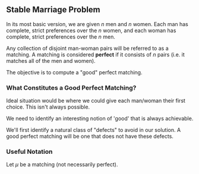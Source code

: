 ## Stable Marriage Problem

In its most basic version, we are given $n$ men and $n$ women. Each man has complete, strict preferences over the $n$ women, and each woman has complete, strict preferences over the $n$ men.

Any collection of disjoint man-woman pairs will be referred to as a matching. A matching is considered **perfect** if it consists of $n$ pairs (i.e. it matches all of the men and women).

The objective is to compute a "good" perfect matching.

### What Constitutes a **Good** Perfect Matching?

Ideal situation would be where we could give each man/woman their first choice. This isn't always possible.

We need to identify an interesting notion of 'good' that is always achievable.

We'll first identify a natural class of "defects" to avoid in our solution. A good perfect matching will be one that does not have these defects.

### Useful Notation

Let $\mu$ be a matching (not necessarily perfect).